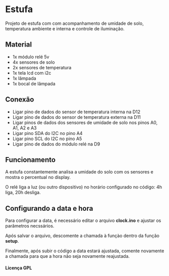 # Estufa

Projeto de estufa com com acompanhamento de umidade de solo, temperatura ambiente e interna e controle de iluminação.

## Material

- 1x módulo relé 5v
- 4x sensores de solo
- 2x sensores de temperatura
- 1x tela lcd com i2c
- 1x lâmpada
- 1x bocal de lâmpada

## Conexão

- Ligar pino de dados do sensor de temperatura interna na D12
- Ligar pino de dados do sensor de temperatura externa na D11
- Ligar pinos de dados dos sensores de umidade de solo nos pinos A0, A1, A2 e A3
- Ligar pino SDA do I2C no pino A4
- Ligar pino SCL do I2C no pino A5
- Ligar pino de dados do módulo relé na D9

## Funcionamento

A estufa constantemente analisa a umidade do solo com os sensores e mostra o percentual no display.

O relé liga a luz (ou outro dispositivo) no horário configurado no código: 4h liga, 20h desliga.

## Configurando a data e hora

Para configurar a data, é necessário editar o arquivo **clock.ino** e ajustar os parâmetros necssários.

Após salvar o arquivo, descomente a chamada à funçào dentro da função **setup**. 

Finalmente, após subir o código a data estará ajustada, comente novamente a chamada para que a hora não seja novamente reajustada.

#### Licença GPL
